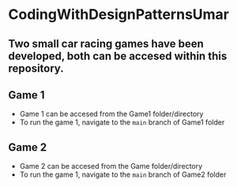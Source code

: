 # CodingWithDesignPatternsUmar

## Two small car racing games have been developed, both can be accesed within this repository.

## Game 1

- Game 1 can be accesed from the Game1 folder/directory 
- To run the game 1, navigate to the `main` branch of Game1 folder


## Game 2

- Game 2 can be accesed from the Game folder/directory
- To run the game 1, navigate to the `main` branch of Game2 folder